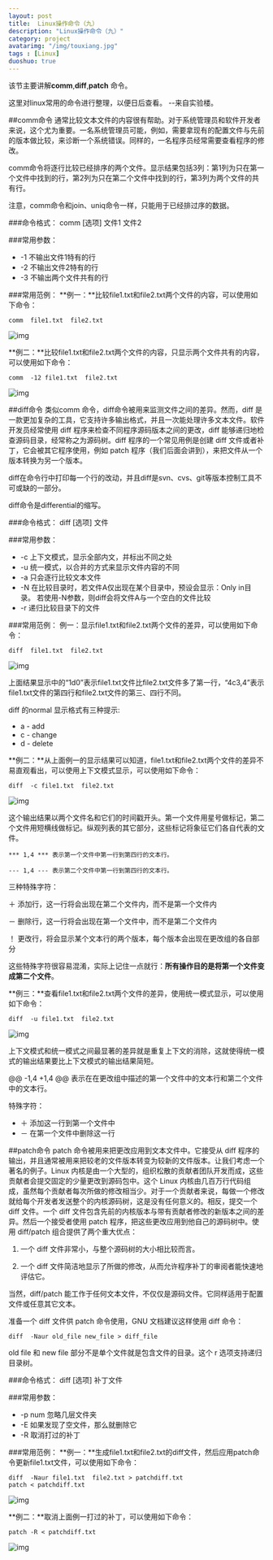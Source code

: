 ```yaml
---
layout: post
title:  Linux操作命令（九）
description: "Linux操作命令（九）"
category: project
avatarimg: "/img/touxiang.jpg"
tags : [Linux]
duoshuo: true
---
```

该节主要讲解**comm**,**diff**,**patch** 命令。

这里对linux常用的命令进行整理，以便日后查看。
--来自实验楼。

<!-- more -->

##comm命令
通常比较文本文件的内容很有帮助。对于系统管理员和软件开发者来说，这个尤为重要。一名系统管理员可能，例如，需要拿现有的配置文件与先前的版本做比较，来诊断一个系统错误。同样的，一名程序员经常需要查看程序的修改。

comm命令将逐行比较已经排序的两个文件。显示结果包括3列：第1列为只在第一个文件中找到的行，第2列为只在第二个文件中找到的行，第3列为两个文件的共有行。

注意，comm命令和join、uniq命令一样，只能用于已经排过序的数据。

###命令格式：
comm  [选项] 文件1  文件2

###常用参数：
* -1	 不输出文件1特有的行
* -2	 不输出文件2特有的行
* -3   不输出两个文件共有的行

###常用范例：
**例一：**比较file1.txt和file2.txt两个文件的内容，可以使用如下命令：

	comm  file1.txt  file2.txt

![img](http://anything-about-doc.qiniudn.com/userid3372labid371time1420781783879)

**例二：**比较file1.txt和file2.txt两个文件的内容，只显示两个文件共有的内容，可以使用如下命令：

	comm  -12 file1.txt  file2.txt

![img](http://anything-about-doc.qiniudn.com/userid3372labid371time1420781829807)

##diff命令
类似comm 命令，diff命令被用来监测文件之间的差异。然而，diff 是一款更加复杂的工具，它支持许多输出格式，并且一次能处理许多文本文件。软件开发员经常使用 diff 程序来检查不同程序源码版本之间的更改，diff 能够递归地检查源码目录，经常称之为源码树。diff 程序的一个常见用例是创建 diff 文件或者补丁，它会被其它程序使用，例如 patch 程序（我们后面会讲到），来把文件从一个版本转换为另一个版本。

diff在命令行中打印每一个行的改动，并且diff是svn、cvs、git等版本控制工具不可或缺的一部分。

diff命令是differential的缩写。

###命令格式：
diff  [选项]  文件

###常用参数：
* -c   	上下文模式，显示全部内文，并标出不同之处
* -u 		统一模式，以合并的方式来显示文件内容的不同
* -a  	只会逐行比较文本文件
* -N		在比较目录时，若文件A仅出现在某个目录中，预设会显示：Only in目录。			若使用-N参数，则diff会将文件A与一个空白的文件比较
* -r   	递归比较目录下的文件

###常用范例：
例一：显示file1.txt和file2.txt两个文件的差异，可以使用如下命令：

	diff  file1.txt  file2.txt

![img](http://anything-about-doc.qiniudn.com/userid3372labid371time1420781912223)

上面结果显示中的“1d0”表示file1.txt文件比file2.txt文件多了第一行，“4c3,4”表示file1.txt文件的第四行和file2.txt文件的第三、四行不同。

diff 的normal 显示格式有三种提示:

* a - add
* c - change
* d - delete 

**例二：**从上面例一的显示结果可以知道，file1.txt和file2.txt两个文件的差异不易直观看出，可以使用上下文模式显示，可以使用如下命令：

	diff  -c file1.txt  file2.txt

![img](http://anything-about-doc.qiniudn.com/userid3372labid371time1420781985260)

这个输出结果以两个文件名和它们的时间戳开头。第一个文件用星号做标记，第二个文件用短横线做标记。纵观列表的其它部分，这些标记将象征它们各自代表的文件。

`*** 1,4 *** 表示第一个文件中第一行到第四行的文本行。`

`--- 1,4 --- 表示第二个文件中第一行到第四行的文本行。`

三种特殊字符：

＋ 添加行，这一行将会出现在第二个文件内，而不是第一个文件内

－ 删除行，这一行将会出现在第一个文件中，而不是第二个文件内

！ 更改行，将会显示某个文本行的两个版本，每个版本会出现在更改组的各自部分

这些特殊字符很容易混淆，实际上记住一点就行：**所有操作目的是将第一个文件变成第二个文件**。

**例三：**查看file1.txt和file2.txt两个文件的差异，使用统一模式显示，可以使用如下命令：

	diff  -u file1.txt  file2.txt

![img](http://anything-about-doc.qiniudn.com/userid3372labid371time1420782103081)

上下文模式和统一模式之间最显著的差异就是重复上下文的消除，这就使得统一模式的输出结果要比上下文模式的输出结果简短。

@@  -1,4 +1,4 @@ 表示在在更改组中描述的第一个文件中的文本行和第二个文件中的文本行。

特殊字符：

* ＋ 添加这一行到第一个文件中
* － 在第一个文件中删除这一行

##patch命令
patch 命令被用来把更改应用到文本文件中。它接受从 diff 程序的输出，并且通常被用来把较老的文件版本转变为较新的文件版本。让我们考虑一个著名的例子。Linux 内核是由一个大型的，组织松散的贡献者团队开发而成，这些贡献者会提交固定的少量更改到源码包中。这个 Linux 内核由几百万行代码组成，虽然每个贡献者每次所做的修改相当少。对于一个贡献者来说，每做一个修改就给每个开发者发送整个的内核源码树，这是没有任何意义的。相反，提交一个 diff 文件。一个 diff 文件包含先前的内核版本与带有贡献者修改的新版本之间的差异。然后一个接受者使用 patch 程序，把这些更改应用到他自己的源码树中。使用 diff/patch 组合提供了两个重大优点：

1. 一个 diff 文件非常小，与整个源码树的大小相比较而言。

2. 一个 diff 文件简洁地显示了所做的修改，从而允许程序补丁的审阅者能快速地评估它。

当然，diff/patch 能工作于任何文本文件，不仅仅是源码文件。它同样适用于配置文件或任意其它文本。

准备一个 diff 文件供 patch 命令使用，GNU 文档建议这样使用 diff 命令：

`diff  -Naur old_file new_file > diff_file`

old file 和 new file 部分不是单个文件就是包含文件的目录。这个 r 选项支持递归目录树。

###命令格式：
diff  [选项]  补丁文件

###常用参数：
* -p num  忽略几层文件夹
* -E 		如果发现了空文件，那么就删除它
* -R  	取消打过的补丁

###常用范例：
**例一：**生成file1.txt和file2.txt的diff文件，然后应用patch命令更新file1.txt文件，可以使用如下命令：

	diff  -Naur file1.txt  file2.txt > patchdiff.txt
	patch < patchdiff.txt

![img](http://anything-about-doc.qiniudn.com/userid3372labid371time1420782242319)

**例二：**取消上面例一打过的补丁，可以使用如下命令：

	patch -R < patchdiff.txt

![img](http://anything-about-doc.qiniudn.com/userid3372labid371time1420782287649)